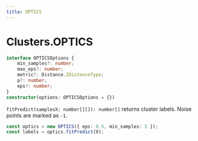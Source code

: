 ```yaml
---
title: OPTICS
---
```


# Clusters.OPTICS

```ts
interface OPTICSOptions {
    min_samples?: number;
    max_eps?: number;
    metric?: Distance.IDistanceType;
    p?: number;
    eps?: number;
}
constructor(options: OPTICSOptions = {})
```

`fitPredict(samplesX: number[][]): number[]` returns cluster labels. Noise points are marked as `-1`.

```ts
const optics = new OPTICS({ eps: 0.5, min_samples: 5 });
const labels = optics.fitPredict(X);
```
